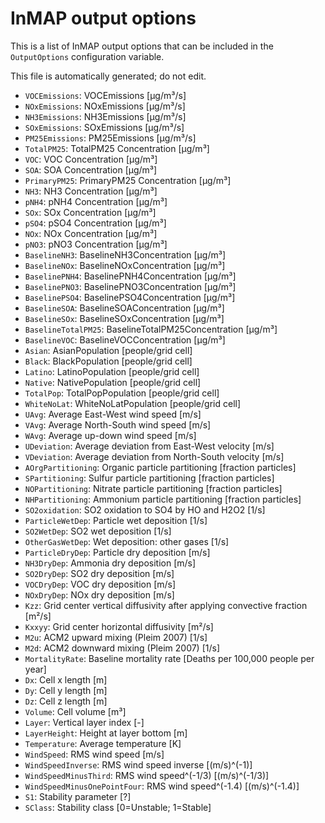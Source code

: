 # InMAP output options

This is a list of InMAP output options that can be included in the `OutputOptions` configuration variable.

This file is automatically generated; do not edit.

* `VOCEmissions`: VOCEmissions [μg/m³/s]
* `NOxEmissions`: NOxEmissions [μg/m³/s]
* `NH3Emissions`: NH3Emissions [μg/m³/s]
* `SOxEmissions`: SOxEmissions [μg/m³/s]
* `PM25Emissions`: PM25Emissions [μg/m³/s]
* `TotalPM25`: TotalPM25 Concentration [μg/m³]
* `VOC`: VOC Concentration [μg/m³]
* `SOA`: SOA Concentration [μg/m³]
* `PrimaryPM25`: PrimaryPM25 Concentration [μg/m³]
* `NH3`: NH3 Concentration [μg/m³]
* `pNH4`: pNH4 Concentration [μg/m³]
* `SOx`: SOx Concentration [μg/m³]
* `pSO4`: pSO4 Concentration [μg/m³]
* `NOx`: NOx Concentration [μg/m³]
* `pNO3`: pNO3 Concentration [μg/m³]
* `BaselineNH3`: BaselineNH3Concentration [μg/m³]
* `BaselineNOx`: BaselineNOxConcentration [μg/m³]
* `BaselinePNH4`: BaselinePNH4Concentration [μg/m³]
* `BaselinePNO3`: BaselinePNO3Concentration [μg/m³]
* `BaselinePSO4`: BaselinePSO4Concentration [μg/m³]
* `BaselineSOA`: BaselineSOAConcentration [μg/m³]
* `BaselineSOx`: BaselineSOxConcentration [μg/m³]
* `BaselineTotalPM25`: BaselineTotalPM25Concentration [μg/m³]
* `BaselineVOC`: BaselineVOCConcentration [μg/m³]
* `Asian`: AsianPopulation [people/grid cell]
* `Black`: BlackPopulation [people/grid cell]
* `Latino`: LatinoPopulation [people/grid cell]
* `Native`: NativePopulation [people/grid cell]
* `TotalPop`: TotalPopPopulation [people/grid cell]
* `WhiteNoLat`: WhiteNoLatPopulation [people/grid cell]
* `UAvg`: Average East-West wind speed [m/s]
* `VAvg`: Average North-South wind speed [m/s]
* `WAvg`: Average up-down wind speed [m/s]
* `UDeviation`: Average deviation from East-West velocity [m/s]
* `VDeviation`: Average deviation from North-South velocity [m/s]
* `AOrgPartitioning`: Organic particle partitioning [fraction particles]
* `SPartitioning`: Sulfur particle partitioning [fraction particles]
* `NOPartitioning`: Nitrate particle partitioning [fraction particles]
* `NHPartitioning`: Ammonium particle partitioning [fraction particles]
* `SO2oxidation`: SO2 oxidation to SO4 by HO and H2O2 [1/s]
* `ParticleWetDep`: Particle wet deposition [1/s]
* `SO2WetDep`: SO2 wet deposition [1/s]
* `OtherGasWetDep`: Wet deposition: other gases [1/s]
* `ParticleDryDep`: Particle dry deposition [m/s]
* `NH3DryDep`: Ammonia dry deposition [m/s]
* `SO2DryDep`: SO2 dry deposition [m/s]
* `VOCDryDep`: VOC dry deposition [m/s]
* `NOxDryDep`: NOx dry deposition [m/s]
* `Kzz`: Grid center vertical diffusivity after applying convective fraction [m²/s]
* `Kxxyy`: Grid center horizontal diffusivity [m²/s]
* `M2u`: ACM2 upward mixing (Pleim 2007) [1/s]
* `M2d`: ACM2 downward mixing (Pleim 2007) [1/s]
* `MortalityRate`: Baseline mortality rate [Deaths per 100,000 people per year]
* `Dx`: Cell x length [m]
* `Dy`: Cell y length [m]
* `Dz`: Cell z length [m]
* `Volume`: Cell volume [m³]
* `Layer`: Vertical layer index [-]
* `LayerHeight`: Height at layer bottom [m]
* `Temperature`: Average temperature [K]
* `WindSpeed`: RMS wind speed [m/s]
* `WindSpeedInverse`: RMS wind speed inverse [(m/s)^(-1)]
* `WindSpeedMinusThird`: RMS wind speed^(-1/3) [(m/s)^(-1/3)]
* `WindSpeedMinusOnePointFour`: RMS wind speed^(-1.4) [(m/s)^(-1.4)]
* `S1`: Stability parameter [?]
* `SClass`: Stability class [0=Unstable; 1=Stable]
